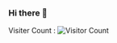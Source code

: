 ### Hi there 👋

Visiter Count :
![Visitor Count](https://profile-counter.glitch.me/{vivek4674786}/count.svg)

<!--
**vivek4674786/vivek4674786** is a ✨ _special_ ✨ repository because its `README.md` (this file) appears on your GitHub profile.

Here are some ideas to get you started:

- 🔭 I’m currently working on react-node
- 🌱 I’m currently learning node tools and libraries
-->
